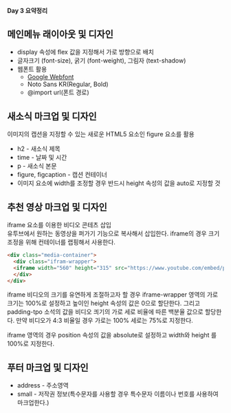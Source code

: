 #### Day 3 요약정리
## 메인메뉴 래이아웃 및 디자인
* display 속성에 flex 값을 지정해서 가로 방향으로 배치  
* 글자크기 (font-size), 굵기 (font-weight), 그림자 (text-shadow)  
* 웹폰트 활용
  * [Google Webfont](https://fonts.google.com/)
  * Noto Sans KR(Regular, Bold)
  * @import url(폰트 경로)

## 새소식 마크업 및 디자인  
이미지의 캡션을 지정할 수 있는 새로운 HTML5 요소인 figure 요소를 활용  
* h2 - 새소식 제목  
* time - 날짜 및 시간  
* p - 새소식 본문  
* figure, figcaption - 캡션 컨테이너  
* 이미지 요소에 width를 조정할 경우 반드시 height 속성의 값을 auto로 지정할 것  

## 추천 영상 마크업 및 디자인  
iframe 요소를 이용한 비디오 콘테츠 삽입  
유투브에서 원하는 동영상을 퍼가기 기능으로 복사해서 삽입한다. iframe의 경우 크기조정을 위해 컨테이너를 랩핑해서 사용한다.  
~~~ HTML
<div class="media-container">
  <div class="ifram-wrapper">
  <iframe width="560" height="315" src="https://www.youtube.com/embed/pBuZEGYXA6E" frameborder="0" allow="autoplay; encrypted-media" allowfullscreen></iframe>
  </div>
</div>
~~~

iframe 비디오의 크기를 유연하게 조절하고자 할 경우 iframe-wrapper 영역의 가로 크기는 100%로 설정하고 높이인 height 속성의 값은 0으로 할단한다. 그리고 padding-tpo 소석의 값을 비디오 킈기의 가로 세로 비율에 따른 백분율 값으로 할당한다. 만약 비디오가 4:3 비율일 경우 가로는 100% 세로는 75%로 지정한다.  

iframe 영역의 경우 position 속성의 값을 absolute로 설정하고 width와 height 를 100%로 지정한다.  

## 푸터 마크업 및 디자인 
* address - 주소영역
* small - 저작권 정보(특수문자를 사용할 경우 특수문자 이름이나 번호를 사용하여 마크업한다.)

